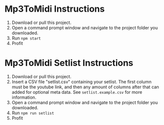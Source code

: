# Mp3ToMidi Instructions
1. Download or pull this project.
2. Open a command prompt window and navigate to the project folder you downloaded.
3. Run `npm start`
4. Profit

# Mp3ToMidi Setlist Instructions
1. Download or pull this project.
2. Insert a CSV file "setlist.csv" containing your setlist. The first column must be the youtube link, and then any amount of columns after that can added for optional meta data. See `setlist.example.csv` for more information.
3. Open a command prompt window and navigate to the project folder you downloaded.
4. Run `npm run setlist`
5. Profit
